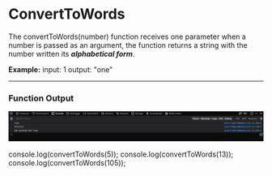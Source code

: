 # ConvertToWords

The convertToWords(number) function receives one parameter when a number is passed as an argument, the function returns a string with the number written its ***alphabetical form***. 

**Example:**
input: 1
output: "one"

---

### Function Output

![output](images/convertToWordsOutput.jpg)

console.log(convertToWords(5));
console.log(convertToWords(13));
console.log(convertToWords(105));
